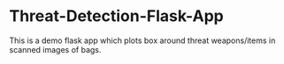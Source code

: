 # Threat-Detection-Flask-App
This is a demo flask app which plots box around threat weapons/items in scanned images of bags. 
